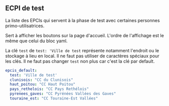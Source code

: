 ## ECPI de test

La liste des EPCIs qui servent à la phase de test avec certaines personnes primo-utilisatrices.

Sert à afficher les boutons sur la page d'accueil. L'ordre de l'affichage est le même que celui du bloc yaml.

La clé `test` de `test: 'Ville de test` représente notamment l'endroit ou le stockage à lieu en local. Il ne faut pas utiliser de caractères spéciaux pour les clés.
Il ne faut pas changer `test` non plus car c'est la clé par default.

```yaml
epcis_default:
  test: 'Ville de test'
  clunisois: "CC du Clunisois"
  haut_poitou: "CC Haut Poitou"
  pays_rethelois: "CC Pays Rethélois"
  pyrenees_gaves: "CC Pyrénées Vallées des Gaves"
  touraine_est: "CC Touraine-Est Vallées"
```

